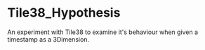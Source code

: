 # Tile38_Hypothesis
An experiment with Tile38 to examine it's behaviour when given a timestamp as a 3Dimension.
